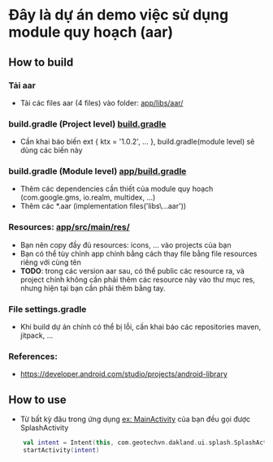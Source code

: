 # Đây là dự án demo việc sử dụng module quy hoạch (aar)

## How to build

### Tải aar

 - Tải các files aar (4 files) vào folder: [app/libs/aar/](app/libs/aar/)

### build.gradle (Project level) [build.gradle](build.gradle)

 - Cần khai báo biến ext { ktx = '1.0.2', ... },  build.gradle(module level) sẽ dùng các biến này 

### build.gradle (Module level) [app/build.gradle](app/build.gradle)

 - Thêm các dependencies cần thiết của module quy hoạch (com.google.gms, io.realm, multidex, ...)
 - Thêm các *.aar (implementation files('libs\\...aar'))

### Resources: [app/src/main/res/](app/src/main/res)
 
 - Bạn nên copy đầy đủ resources: icons, ... vào projects của bạn
 - Bạn có thể tùy chỉnh app chính bằng cách thay file bằng file resources riêng với cùng tên
 - **TODO**: trong các version aar sau, có thể public các resource ra, và project  chính không cần phải thêm các resource này vào thư mục res, nhưng hiện tại bạn cần phải thêm bằng tay.

### File settings.gradle

 - Khi build dự án chính có thể bị lỗi, cần khai báo các repositories maven, jitpack, ... 

### References:
 
 - https://developer.android.com/studio/projects/android-library

## How to use

 - Từ bất kỳ đâu trong ứng dụng [ex: MainActivity](app/src/main/java/app/viland/useaarlibrary/MainActivity.kt) của bạn đều gọi được SplashActivity

```kotlin
    val intent = Intent(this, com.geotechvn.dakland.ui.splash.SplashActivity::class.java)
    startActivity(intent)
```
